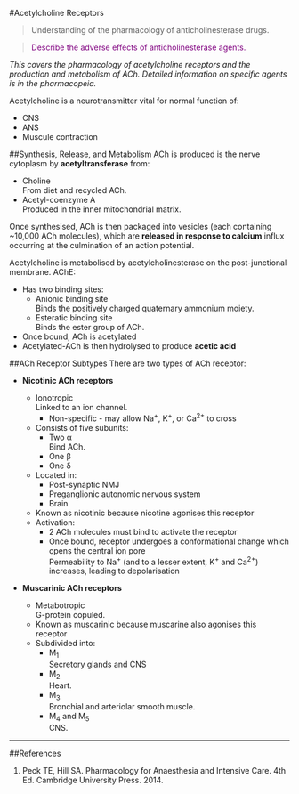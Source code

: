 #Acetylcholine Receptors
> Understanding of the pharmacology of anticholinesterase drugs.

<!--></!-->

> <p style="color:purple";>Describe the adverse effects of anticholinesterase agents.</p>

*This covers the pharmacology of acetylcholine receptors and the production and metabolism of ACh. Detailed information on specific agents is in the pharmacopeia.*

Acetylcholine is a neurotransmitter vital for normal function of:
* CNS
* ANS
* Muscule contraction

##Synthesis, Release, and Metabolism
ACh is produced is the nerve cytoplasm by **acetyltransferase** from:
* Choline  
From diet and recycled ACh.
* Acetyl-coenzyme A  
Produced in the inner mitochondrial matrix.

Once synthesised, ACh is then packaged into vesicles (each containing ~10,000 ACh molecules), which are **released in response to calcium** influx occurring at the culmination of an action potential.

Acetylcholine is metabolised by acetylcholinesterase on the post-junctional membrane. AChE:
* Has two binding sites:
    * Anionic binding site  
    Binds the positively charged quaternary ammonium moiety.
    * Esteratic binding site    
    Binds the ester group of ACh.
* Once bound, ACh is acetylated
* Acetylated-ACh is then hydrolysed to produce **acetic acid**


##ACh Receptor Subtypes
There are two types of ACh receptor:
* **Nicotinic ACh receptors**
    * Ionotropic  
    Linked to an ion channel.
        * Non-specific - may allow Na<sup>+</sup>, K<sup>+</sup>, or Ca<sup>2+</sup> to cross
    * Consists of five subunits:
        * Two α  
        Bind ACh.
        * One β
        * One δ
    * Located in:
        * Post-synaptic NMJ
        * Preganglionic autonomic nervous system
        * Brain
    * Known as nicotinic because nicotine agonises this receptor
    * Activation:
        * 2 ACh molecules must bind to activate the receptor
        * Once bound, receptor undergoes a conformational change which opens the central ion pore  
        Permeability to Na<sup>+</sup> (and to a lesser extent, K<sup>+</sup> and Ca<sup>2+</sup>) increases, leading to depolarisation


* **Muscarinic ACh receptors**  
    * Metabotropic  
    G-protein copuled.
    * Known as muscarinic because muscarine also agonises this receptor
    * Subdivided into:
        * M<sub>1</sub>  
        Secretory glands and CNS
        * M<sub>2</sub>  
        Heart.
        * M<sub>3</sub>  
        Bronchial and arteriolar smooth muscle.
        * M<sub>4</sub> and M<sub>5</sub>  
        CNS.


---
##References
1. Peck TE, Hill SA. Pharmacology for Anaesthesia and Intensive Care. 4th Ed. Cambridge University Press. 2014.  
